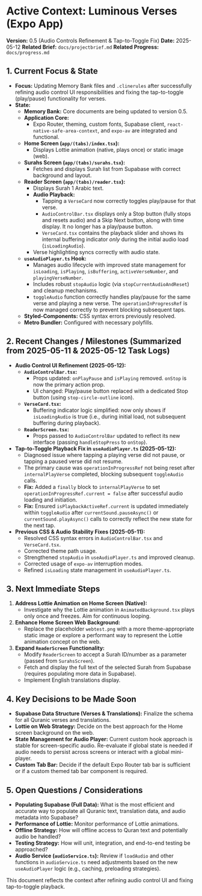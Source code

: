# Active Context: Luminous Verses (Expo App)

**Version:** 0.5 (Audio Controls Refinement & Tap-to-Toggle Fix)
**Date:** 2025-05-12
**Related Brief:** `docs/projectbrief.md`
**Related Progress:** `docs/progress.md`

## 1. Current Focus & State

-   **Focus:** Updating Memory Bank files and `.clinerules` after successfully refining audio control UI responsibilities and fixing the tap-to-toggle (play/pause) functionality for verses.
-   **State:**
    -   **Memory Bank:** Core documents are being updated to version 0.5.
    -   **Application Core:**
        -   Expo Router, theming, custom fonts, Supabase client, `react-native-safe-area-context`, and `expo-av` are integrated and functional.
    -   **Home Screen (`app/(tabs)/index.tsx`):**
        -   Displays Lottie animation (native, plays once) or static image (web).
    -   **Surahs Screen (`app/(tabs)/surahs.tsx`):**
        -   Fetches and displays Surah list from Supabase with correct background and layout.
    -   **Reader Screen (`app/(tabs)/reader.tsx`):**
        -   Displays Surah 1 Arabic text.
        -   **Audio Playback:**
            -   Tapping a `VerseCard` now correctly toggles play/pause for that verse.
            -   `AudioControlBar.tsx` displays only a Stop button (fully stops and resets audio) and a Skip Next button, along with time display. It no longer has a play/pause button.
            -   `VerseCard.tsx` contains the playback slider and shows its internal buffering indicator *only* during the initial audio load (`isLoadingAudio`).
        -   Verse highlighting syncs correctly with audio state.
    -   **`useAudioPlayer.ts` Hook:**
        -   Manages audio lifecycle with improved state management for `isLoading`, `isPlaying`, `isBuffering`, `activeVerseNumber`, and `playingVerseNumber`.
        -   Includes robust `stopAudio` logic (via `stopCurrentAudioAndReset`) and cleanup mechanisms.
        -   `toggleAudio` function correctly handles play/pause for the same verse and playing a new verse. The `operationInProgressRef` is now managed correctly to prevent blocking subsequent taps.
    -   **Styled-Components:** CSS syntax errors previously resolved.
    -   **Metro Bundler:** Configured with necessary polyfills.

## 2. Recent Changes / Milestones (Summarized from 2025-05-11 & 2025-05-12 Task Logs)

-   **Audio Control UI Refinement (2025-05-12):**
    -   **`AudioControlBar.tsx`:**
        -   Props updated: `onPlayPause` and `isPlaying` removed. `onStop` is now the primary action prop.
        -   UI changed: Play/pause button replaced with a dedicated Stop button (using `stop-circle-outline` icon).
    -   **`VerseCard.tsx`:**
        -   Buffering indicator logic simplified: now only shows if `isLoadingAudio` is true (i.e., during initial load, not subsequent buffering during playback).
    -   **`ReaderScreen.tsx`:**
        -   Props passed to `AudioControlBar` updated to reflect its new interface (passing `handleStopPress` to `onStop`).
-   **Tap-to-Toggle Playback Fix in `useAudioPlayer.ts` (2025-05-12):**
    -   Diagnosed issue where tapping a playing verse did not pause, or tapping a paused verse did not resume.
    -   The primary cause was `operationInProgressRef` not being reset after `internalPlayVerse` completed, blocking subsequent `toggleAudio` calls.
    -   **Fix:** Added a `finally` block to `internalPlayVerse` to set `operationInProgressRef.current = false` after successful audio loading and initiation.
    -   **Fix:** Ensured `isPlaybackActiveRef.current` is updated immediately within `toggleAudio` after `currentSound.pauseAsync()` or `currentSound.playAsync()` calls to correctly reflect the new state for the next tap.
-   **Previous CSS & Audio Stability Fixes (2025-05-11):**
    -   Resolved CSS syntax errors in `AudioControlBar.tsx` and `VerseCard.tsx`.
    -   Corrected theme path usage.
    -   Strengthened `stopAudio` in `useAudioPlayer.ts` and improved cleanup.
    -   Corrected usage of `expo-av` interruption modes.
    -   Refined `isLoading` state management in `useAudioPlayer.ts`.

## 3. Next Immediate Steps

1.  **Address Lottie Animation on Home Screen (Native):**
    -   Investigate why the Lottie animation in `AnimatedBackground.tsx` plays only once and freezes. Aim for continuous looping.
2.  **Enhance Home Screen Web Background:**
    -   Replace the placeholder `webtest.png` with a more theme-appropriate static image or explore a performant way to represent the Lottie animation concept on the web.
3.  **Expand `ReaderScreen` Functionality:**
    -   Modify `ReaderScreen` to accept a Surah ID/number as a parameter (passed from `SurahsScreen`).
    -   Fetch and display the full text of the selected Surah from Supabase (requires populating more data in Supabase).
    -   Implement English translations display.

## 4. Key Decisions to be Made Soon

-   **Supabase Data Structure (Verses & Translations):** Finalize the schema for all Quranic verses and translations.
-   **Lottie on Web Strategy:** Decide on the best approach for the Home screen background on the web.
-   **State Management for Audio Player:** Current custom hook approach is stable for screen-specific audio. Re-evaluate if global state is needed if audio needs to persist across screens or interact with a global mini-player.
-   **Custom Tab Bar:** Decide if the default Expo Router tab bar is sufficient or if a custom themed tab bar component is required.

## 5. Open Questions / Considerations

-   **Populating Supabase (Full Data):** What is the most efficient and accurate way to populate all Quranic text, translation data, and audio metadata into Supabase?
-   **Performance of Lottie:** Monitor performance of Lottie animations.
-   **Offline Strategy:** How will offline access to Quran text and potentially audio be handled?
-   **Testing Strategy:** How will unit, integration, and end-to-end testing be approached?
-   **Audio Service (`audioService.ts`):** Review if `loadAudio` and other functions in `audioService.ts` need adjustments based on the new `useAudioPlayer` logic (e.g., caching, preloading strategies).

This document reflects the context after refining audio control UI and fixing tap-to-toggle playback.